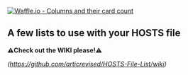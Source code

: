 [![Waffle.io - Columns and their card count](https://badge.waffle.io/articrevised/HOSTS-File-List.svg?columns=all)](https://waffle.io/articrevised/HOSTS-File-List)

A few lists to use with your HOSTS file
-----------------------------------------
**⚠️Check out the WIKI please!⚠️**

*(https://github.com/articrevised/HOSTS-File-List/wiki)*
